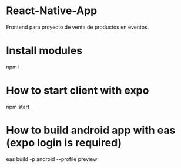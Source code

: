 # React-Native-App
Frontend para proyecto de venta de productos en eventos.

# Install modules
npm i

# How to start client with expo
npm start

# How to build android app with eas (expo login is required)
eas build -p android --profile preview